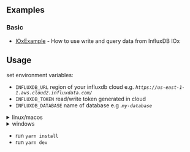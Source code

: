 ## Examples

### Basic

- [IOxExample](examples/src/main.ts) - How to use write and query data from InfluxDB IOx

## Usage

set environment variables:

- `INFLUXDB_URL` region of your influxdb cloud e.g. *`https://us-east-1-1.aws.cloud2.influxdata.com/`*
- `INFLUXDB_TOKEN` read/write token generated in cloud
- `INFLUXDB_DATABASE` name of database e.g .*`my-database`*

<details>
  <summary>linux/macos</summary>

```sh
export INFLUXDB_URL="<url>"
export INFLUXDB_DATABASE="<database>"
export INFLUXDB_TOKEN="<token>"
```

</details>

<details>
  <summary>windows</summary>

# powershell
```powershell
$env:INFLUXDB_URL="<url>"
$env:INFLUXDB_DATABASE="<database>"
$env:INFLUXDB_TOKEN="<token>"
```

# cmd
```
set INFLUXDB_URL=<url>
set INFLUXDB_DATABASE=<database>
set INFLUXDB_TOKEN=<token>
```

</details>

- run `yarn install`
- run `yarn dev`

